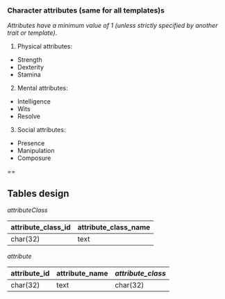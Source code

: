 ### Character attributes (same for all templates)s

_Attributes have a minimum value of 1 (unless strictly specified by another trait or template)_.

1. Physical attributes:
 * Strength
 * Dexterity
 * Stamina
2. Mental attributes:
 * Intelligence
 * Wits
 * Resolve
3. Social attributes:
 * Presence
 * Manipulation
 * Composure

==

## Tables design

_attributeClass_

**attribute_class_id** | attribute_class_name
---------------------- | --------------------
char(32)               | text

_attribute_

**attribute_id** | attribute_name | *attribute_class*
---------------- | -------------- | -----------------
char(32)         | text           | char(32)
